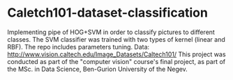 # Caletch101-dataset-classification
Implementing pipe of HOG+SVM in order to classify pictures to different classes. The SVM classifier was trained with two types of kernel (linear and RBF). The repo includes parameters tuning. Data: http://www.vision.caltech.edu/Image_Datasets/Caltech101/
This project was conducted as part of the "computer vision" course's final project, as part of the MSc. in Data Science, Ben-Gurion University of the Negev.
